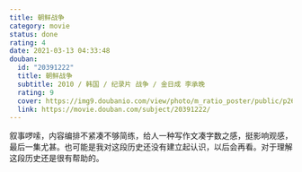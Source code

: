 ```yaml
---
title: 朝鲜战争
category: movie
status: done
rating: 4
date: 2021-03-13 04:33:48
douban:
  id: "20391222"
  title: 朝鲜战争
  subtitle: 2010 / 韩国 / 纪录片 战争 / 金日成 李承晚
  rating: 9
  cover: https://img9.doubanio.com/view/photo/m_ratio_poster/public/p2624838216.jpg
  link: https://movie.douban.com/subject/20391222/
---
```


叙事啰嗦，内容编排不紧凑不够简练，给人一种写作文凑字数之感，挺影响观感，最后一集尤甚。也可能是我对这段历史还没有建立起认识，以后会再看。对于理解这段历史还是很有帮助的。